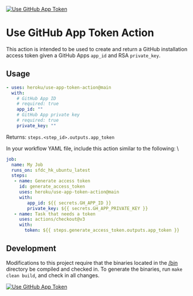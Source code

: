 [![Use GitHub App Token](https://github.com/heroku/use-app-token-action/actions/workflows/ci.yaml/badge.svg)](https://github.com/heroku/use-app-token-action/actions/workflows/ci.yaml)

# Use GitHub App Token Action

This action is intended to be used to create and return a GitHub installation access token given a GitHub Apps `app_id`
and RSA `private_key`.

## Usage

```yaml
- uses: heroku/use-app-token-action@main
  with:
    # GitHub App ID
    # required: true
    app_id: ""
    # GitHub App private key
    # required: true
    private_key: ""
```

Returns: `steps.<step_id>.outputs.app_token`

In your workflow YAML file, include this action similar to the following: \
  
```yaml
job:
  name: My Job
  runs_on: sfdc_hk_ubuntu_latest
  steps:
   - name: Generate access token
     id: generate_access_token
     uses: heroku/use-app-token-action@main
     with:
        app_id: ${{ secrets.GH_APP_ID }}
        private_key: ${{ secrets.GH_APP_PRIVATE_KEY }}
   - name: Task that needs a token
     uses: actions/checkout@v3
     with:
       token: ${{ steps.generate_access_token.outputs.app_token }}
```

## Development

Modifications to this project require that the binaries located in the [/bin](bin) directory be compiled and checked in.
To generate the binaries, run `make clean build`, and check in all changes.

[![Use GitHub App Token](https://github.com/heroku/use-app-token-action/actions/workflows/ci.yaml/badge.svg)](https://github.com/heroku/use-app-token-action/actions/workflows/ci.yaml)
